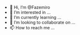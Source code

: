 - 👋 Hi, I’m @Fazemiro
- 👀 I’m interested in ...
- 🌱 I’m currently learning ...
- 💞️ I’m looking to collaborate on ...
- 📫 How to reach me ...

<!---
Fazemiro/Fazemiro is a ✨ special ✨ repository because its `README.md` (this file) appears on your GitHub profile.
You can click the Preview link to take a look at your changes.
--->
